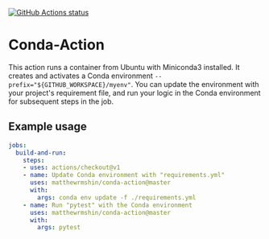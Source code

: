 <p>
  <a href="https://github.com/matthewrmshin/conda-action/actions"><img alt="GitHub Actions status" src="https://github.com/matthewrmshin/conda-action/workflows/Test/badge.svg"></a>
</p>

# Conda-Action

This action runs a container from Ubuntu with Miniconda3 installed. It creates
and activates a Conda environment `--prefix="${GITHUB_WORKSPACE}/myenv"`. You
can update the environment with your project's requirement file, and run your
logic in the Conda environment for subsequent steps in the job.

## Example usage

```yaml
jobs:
  build-and-run:
    steps:
    - uses: actions/checkout@v1
    - name: Update Conda environment with "requirements.yml"
      uses: matthewrmshin/conda-action@master
      with:
        args: conda env update -f ./requirements.yml
    - name: Run "pytest" with the Conda environment
      uses: matthewrmshin/conda-action@master
      with:
        args: pytest
```
